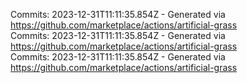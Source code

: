 Commits: 2023-12-31T11:11:35.854Z - Generated via https://github.com/marketplace/actions/artificial-grass
<br>
Commits: 2023-12-31T11:11:35.854Z - Generated via https://github.com/marketplace/actions/artificial-grass
<br>
Commits: 2023-12-31T11:11:35.854Z - Generated via https://github.com/marketplace/actions/artificial-grass
<br>
